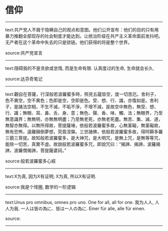 # 信仰

---

text:共产党人不屑于隐瞒自己的观点和意图。他们公开宣布：他们的目的只有用暴力推翻全部现存的社会制度才能达到。让统治阶级在共产主义革命面前发抖吧。无产者在这个革命中失去的只是锁链。他们获得的将是整个世界。

source:共产党宣言

---

text:阻碍我的不是贪欲或怠惰, 而是生命有限. 认真度过的生命, 生命就会长久.

source:达芬奇笔记

---

text:觀自在菩薩，行深般若波羅蜜多時，照見五蘊皆空，度一切苦厄。舍利子，色不異空，空不異色；色即是空，空即是色。受、想、行、識，亦復如是。舍利子，是諸法空相，不生不滅，不垢不淨，不增不減，是故空中無色，無受、想、行、識；無眼、耳、鼻、舌、身、意；無色、聲、香、味、觸、法；無眼界，乃至無意識界；無無明，亦無無明盡；乃至無老死，亦無老死盡。無苦、集、滅、道，無智亦無得。以無所得故，菩提薩埵，依般若波羅蜜多故，心無罣礙，無罣礙故，無有恐怖，遠離顛倒夢想，究竟涅槃。三世諸佛，依般若波羅蜜多故，得阿耨多羅三藐三菩提。故知般若波羅蜜多，是大神咒，是大明咒，是無上咒，是無等等咒，能除一切苦，真實不虛。故說般若波羅蜜多咒，即說咒曰：“揭諦、揭諦，波羅揭諦，波羅僧揭諦，菩提薩婆訶。”

source:般若波羅蜜多心經

---

text:X为真, 因为X有证明; X为真, 所以X有证明.

source:我是个怪圈, 数学的一阶逻辑

---

text:Unus pro omnibus, omnes pro uno. One for all, all for one. 我为人人, 人人为我. 一人は皆の為に、皆は一人の為に. Einer für alle, alle für einen.

source:

---
